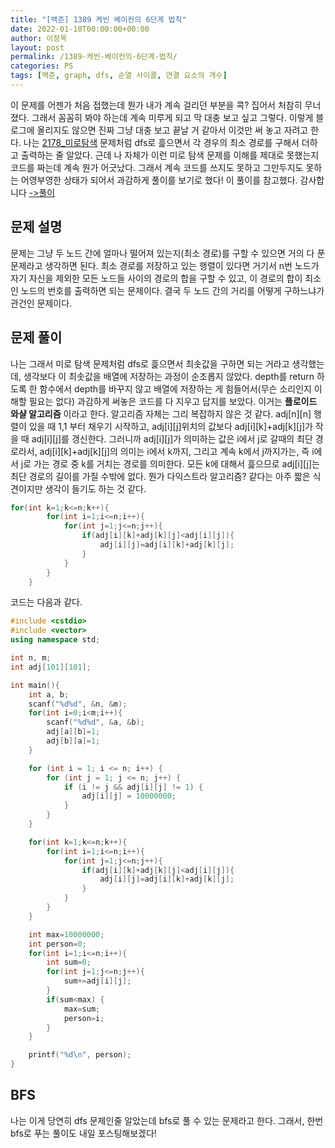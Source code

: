 ```yaml
---
title: "[백준] 1389 케빈 베이컨의 6단계 법칙"
date: 2022-01-10T00:00:00+00:00
author: 이정목
layout: post
permalink: /1389-케빈-베이컨의-6단계-법칙/
categories: PS
tags: [백준, graph, dfs, 순열 사이클, 연결 요소의 개수]
---
```


이 문제를 어젠가 처음 접했는데 뭔가 내가 계속 걸리던 부분을 콕? 집어서 처참히 무너졌다. 그래서 꼼꼼히 봐야 하는데 계속 미루게 되고 막 대충 보고 싶고 그렇다. 이렇게 블로그에 올리지도 않으면 진짜 그냥 대충 보고 끝날 거 같아서 이것만 써 놓고 자려고 한다.
나는 [2178_미로탐색](https://www.acmicpc.net/problem/2178) 문제처럼 dfs로 흝으면서 각 경우의 최소 경로를 구해서 더하고 출력하는 줄 알았다. 근데 나 자체가 이런 미로 탐색 문제를 이해를 제대로 못했는지 코드를 짜는데 계속 뭔가 어긋났다. 그래서 계속 코드를 쓰지도 못하고 그만두지도 못하는 어영부영한 상태가 되어서 과감하게 풀이를 보기로 했다! 이 풀이를 참고했다. 감사합니다  [->풀이](https://hackids.tistory.com/m/86)

## 문제 설명
문제는 그냥 두 노드 간에 얼마나 떨어져 있는지(최소 경로)를 구할 수 있으면 거의 다 푼 문제라고 생각하면 된다. 최소 경로를 저장하고 있는 행렬이 있다면 거기서 n번 노드가 자기 자신을 제외한 모든 노드들 사이의 경로의 합을 구할 수 있고, 이 경로의 합이 최소인 노드의 번호를 출력하면 되는 문제이다. 결국 두 노드 간의 거리를 어떻게 구하느냐가 관건인 문제이다.

## 문제 풀이
나는 그래서 미로 탐색 문제처럼 dfs로 흝으면서 최솟값을 구하면 되는 거라고 생각했는데, 생각보다 이 최솟값을 배열에 저장하는 과정이 순조롭지 않았다. depth를 return 하도록 한 함수에서 depth를 바꾸지 않고 배열에 저장하는 게 힘들어서(무슨 소리인지 이해할 필요는 없다) 과감하게 써놓은 코드를 다 지우고 답지를 보았다. 이거는 **플로이드 와샬 알고리즘** 이라고 한다. 알고리즘 자체는 그리 복잡하지 않은 것 같다. adj[n][n] 행렬이 있을 때 1,1 부터 채우기 시작하고, adj[i][j]위치의 값보다 adj[i][k]+adj[k][j]가 작을 때 adj[i][j]를 갱신한다. 그러니까 adj[i][j]가 의미하는 값은 i에서 j로 갈때의 최단 경로라서, adj[i][k]+adj[k][j]의 의미는 i에서 k까지, 그리고 계속 k에서 j까지가는, 즉 i에서 j로 가는 경로 중 k를 거치는 경로를 의미한다. 모든 k에 대해서 흝으므로 adj[i][j]는 최단 경로의 길이를 가질 수밖에 없다. 뭔가 다익스트라 알고리즘? 같다는 아주 짧은 식견이지만 생각이 들기도 하는 것 같다. 

```c++
for(int k=1;k<=n;k++){
        for(int i=1;i<=n;i++){
            for(int j=1;j<=n;j++){
                if(adj[i][k]+adj[k][j]<adj[i][j]){
                    adj[i][j]=adj[i][k]+adj[k][j];
                }
            }
        }
    }
```

코드는 다음과 같다. 

```c++
#include <cstdio>
#include <vector>
using namespace std;

int n, m;
int adj[101][101];

int main(){
    int a, b;
    scanf("%d%d", &n, &m);
    for(int i=0;i<m;i++){
        scanf("%d%d", &a, &b);
        adj[a][b]=1;
        adj[b][a]=1;
    }

    for (int i = 1; i <= n; i++) {
        for (int j = 1; j <= n; j++) {
            if (i != j && adj[i][j] != 1) {
                adj[i][j] = 10000000;
            }
        }
    }

    for(int k=1;k<=n;k++){
        for(int i=1;i<=n;i++){
            for(int j=1;j<=n;j++){
                if(adj[i][k]+adj[k][j]<adj[i][j]){
                    adj[i][j]=adj[i][k]+adj[k][j];
                }
            }
        }
    }

    int max=10000000;
    int person=0;
    for(int i=1;i<=n;i++){
        int sum=0;
        for(int j=1;j<=n;j++){
            sum+=adj[i][j];
        }
        if(sum<max) {
            max=sum;
            person=i;
        }
    }

    printf("%d\n", person);
}
```

## BFS
나는 이게 당연히 dfs 문제인줄 알았는데 bfs로 풀 수 있는 문제라고 한다. 그래서, 한번 bfs로 푸는 풀이도 내일 포스팅해보겠다!